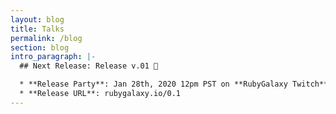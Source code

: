 ```yaml
---
layout: blog
title: Talks
permalink: /blog
section: blog
intro_paragraph: |-
  ## Next Release: Release v.01 🎉

  * **Release Party**: Jan 28th, 2020 12pm PST on **RubyGalaxy Twitch**
  * **Release URL**: rubygalaxy.io/0.1
---
```

